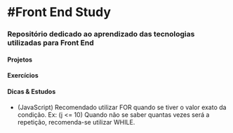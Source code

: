 # #Front End Study

### Repositório dedicado ao aprendizado das tecnologias utilizadas para Front End

#### Projetos

#### Exercícios

#### Dicas & Estudos

* (JavaScript) Recomendado utilizar FOR quando se tiver o valor exato da condição. Ex: (j <= 10)
Quando não se saber quantas vezes será a repetição, recomenda-se utilizar WHILE.


